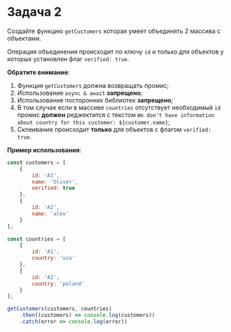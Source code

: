 # Задача 2

Создайте функцию `getCustomers` которая умеет объединять 2 массива с объектами.

Операция объединения происходит по ключу `id` и только для объектов у которых установлен флаг `verified: true`.

**Обратите внимание**:

1. Функция `getCustomers` должна возвращать промис;
2. Использование `async & await` **запрещено**;
3. Использование посторонних библиотек **запрещено**;
4. В том случае если в массиве `countries` отсутствует необходимый `id` промис **должен** реджектится с текстом `We don't have information about country for this customer: ${customer.name}`;
5. Склеивание происходит **только** для объектов с флагом `verified: true`.

**Пример использования**:

```javascript
const customers = [
    {
        id: 'A1',
        name: 'Oliver',
        verified: true
    },
    {
        id: 'A2',
        name: 'alex'
    }
];

const countries = [
    {
        id: 'A1',
        country: 'usa'
    },
    {
        id: 'A2',
        country: 'poland'
    }
];

getCustomers(customers, countries)
    .then((customers) => console.log(customers))
    .catch(error => console.log(error))
```
